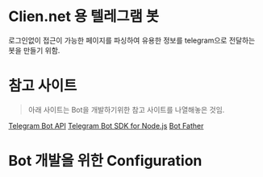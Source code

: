 # Clien.net 용 텔레그램 봇
로그인없이 접근이 가능한 페이지를 파싱하여 유용한 정보를 telegram으로 전달하는 봇을 만들기 위함.

# 참고 사이트
> 아래 사이트는 Bot을 개발하기위한 참고 사이트를 나열해놓은 것임.

[Telegram Bot API](https://core.telegram.org/bots/api)
[Telegram Bot SDK for Node.js](https://github.com/yagop/node-telegram-bot-api)
[Bot Father](https://core.telegram.org/bots)

# Bot 개발을 위한 Configuration